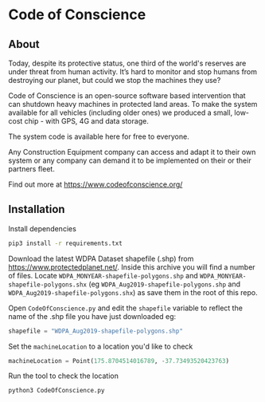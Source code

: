 # Code of Conscience

## About
Today, despite its protective status, one third of the world's reserves are under threat from human activity. It’s hard to monitor and stop humans from destroying our planet, but could we stop the machines they use?

Code of Conscience is an open-source software based intervention that can shutdown heavy machines in protected land areas. To make the system available for all vehicles (including older ones) we produced a small, low-cost chip - with GPS, 4G and data storage.

The system code is available here for free to everyone.

Any Construction Equipment company can access and adapt it to their own system or any company can demand it to be implemented on their or their partners fleet.

Find out more at https://www.codeofconscience.org/

## Installation

Install dependencies
```sh
pip3 install -r requirements.txt
```

Download the latest WDPA Dataset shapefile (.shp) from https://www.protectedplanet.net/. Inside this archive you will find a number of files. Locate `WDPA_MONYEAR-shapefile-polygons.shp` and `WDPA_MONYEAR-shapefile-polygons.shx` (eg `WDPA_Aug2019-shapefile-polygons.shp` and `WDPA_Aug2019-shapefile-polygons.shx`) as save them in the root of this repo.

Open `CodeOfConscience.py` and edit the `shapefile` variable to reflect the name of the .shp file you have just downloaded eg:
```python
shapefile = "WDPA_Aug2019-shapefile-polygons.shp"
```

Set the `machineLocation` to a location you'd like to check
```python
machineLocation = Point(175.8704514016789, -37.73493520423763)
```

Run the tool to check the location
```sh
python3 CodeOfConscience.py
```
